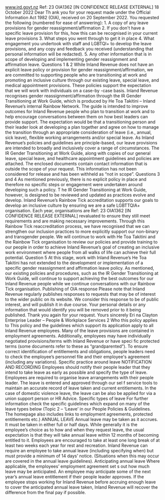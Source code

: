 www.ird.govt.nz Ref: 23 OIA1362 \[IN CONFIDENCE RELEASE EXTERNAL\] 18 October 2022 Dear Th ank you for your request made under the Official Information Act 1982 (OIA), received on 20 September 2022. You requested the following (numbered for ease of answering): 1. A copy of any leave provisions for gender reassignment/affirmation 2. If you don't have a specific leave provision for this, how this can be recognised in your current leave provisions 3. What steps you went through to get it in place 4. What engagement you undertook with staff and LGBTQI+ to develop the leave provisions, and any copy and feedback you received (understanding that personal information will be redacted). 5. Any other information that is in scope of developing and implementing gender reassignment and affirmation leave. Questions 1 & 2 While Inland Revenue does not have an explicit leave policy or provision for gender reassignment/affirmation, we are committed to supporting people who are transitioning at work and promoting an inclusive culture through our existing leave, special leave, and medical appointment provisions. These policies support the expectation that we will work with individuals on a case-by -case basis. Inland Revenue recognises gender reassignment/affirmation through the IR Gender Transitioning at Work Guide, which is produced by He Toa Takitini – Inland Revenue’s internal Rainbow Network. The guide is intended to improve outcomes for Inland Revenue people who plan to transition at work and to help encourage conversations between them on how best leaders can provide support. The expectation would be that a transitioning person and their leader look at developing a plan together and agree on how to manage the transition through an appropriate consideration of leave (i.e., annual, sick leave), flexible working arrangements and/or special leave. As Inland Revenue’s policies and guidelines are principle-based, our leave provisions are intended to broadly and inclusively cover a range of circumstances. The IR Gender Transitioning at Work Guide, along with copies of our general leave, special leave, and healthcare appointment guidelines and policies are attached. The enclosed documents contain contact information that is outside the scope of your request. This information has not been considered for release and has been withheld as “not in scope”. Questions 3 and 4 As mentioned previously, there is no explicit policy in place and therefore no specific steps or engagement were undertaken around developing such a policy. T he IR Gender Transitioning at Work Guide, however, is designed to be reviewed and updated as practices evolve and develop. Inland Revenue’s Rainbow Tick accreditation supports our goals to develop an inclusive culture by ensuring we are a safe LGBTTQIA+ organisation. Each year, organisations are Ref: 23 OIA1362 \[IN CONFIDENCE RELEASE EXTERNAL\] revaluated to ensure they still meet requirements and are making necessary improvements. Through this Rainbow Tick reaccreditation process, we have recognised that we can strengthen our inclusion practices to more explicitly support our non-binary and transgender people. We will continue to work with He Toa Takitini and the Rainbow Tick organisation to review our policies and provide training to our people in order to achieve Inland Revenue’s goal of creating an inclusive work environment where people from all walks of life can achieve their full potential. Question 5 At this stage, work with Inland Revenue’s He Toa Takitini has not extended to the development or implementation of a specific gender reassignment and affirmation leave policy. As mentioned, our existing policies and procedures, such as the IR Gender Transitioning at Work Guide, will continue to support achieving the best outcomes for our Inland Revenue people while we continue conversations with our Rainbow Tick organisation. Publishing of OIA response Please note that Inland Revenue regularly publishes responses to requests that may be of interest to the wider public on its website. We consider this response to be of public interest, and will publish it in due course. Your personal details or any information that would identify you will be removed prior to it being published. Thank you again for your request. Yours sincerely Eri na Clayton Enterprise Leader – People & Workplace Services 2 Who this policy applies to This policy and the guidelines which support its application apply to all Inland Revenue employees. Many of the leave provisions are contained in employment agreements. Additionally, employees may have individually negotiated provisions/terms with Inland Revenue or have speci fic protected terms (some documents refer to these as “grandparented”). To ensure correct identification of entitlements and obligations, people leaders need to check the employee’s personnel file and their employee's agreement (including any variations). Specific practice around leave NOTIFICATION AND RECORDING Employees should notify their people leader that they intend to take leave as early as possible and specify the type of leave. Employees are required to organise leave arrangements with their people leader. The leave is entered and approved through our sel f service tools to maintain an accurate record of leave taken and current entitlements. In the case of domestic violence leave, the leave can be also be applied for via a union support person or HR Advice. Specific types of leave For further information check the specific guidelines which expand on many of the leave types below (Topic 2 – ‘Leave’ in our People Policies & Guidelines. The homepage also includes links to employment agreements, protected entitlements etc.) ANNUAL LEAVE Annual leave may be taken as it accrues. It must be taken in either full or half days. While generally it is the employee’s choice as to how and when they request leave, the usual expectation is that they will take annual leave within 12 months of becoming entitled to it. Employees are encouraged to take at least one long break of at least two weeks each year for rest and recreation. Inland Revenue can require an employee to take annual leave (including specifying when) but must provide a minimum of 14 days’ notice. (Situations when this may occur are covered in the annual leave guidelines). Anticipating annual leave Where applicable, the employees’ employment agreement set s out how much leave may be anticipated. An employee may anticipate some of the next year’s annual leave entitlement if their people leader approves. If the employee stops working for Inland Revenue before accruing enough leave to cover the anticipated annual leave taken, Inland Revenue will recover the difference from the final pay if possible.